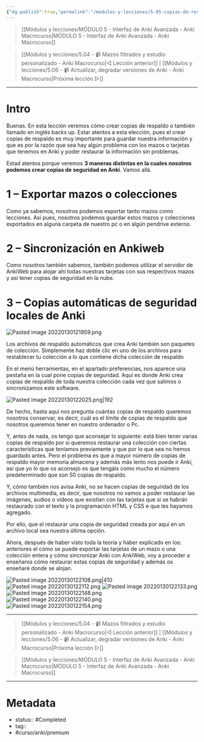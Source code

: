 ```yaml
---
{"dg-publish":true,"permalink":"/modulos-y-lecciones/5-05-copias-de-respaldo-o-back-ups-anki-macrocurso/","noteIcon":"","updated":"2024-05-21T22:14:03.694+02:00"}
---
```



> [[Módulos y lecciones/MÓDULO 5 - Interfaz de Anki Avanzada - Anki Macrocurso\|MÓDULO 5 - Interfaz de Anki Avanzada - Anki Macrocurso]]

> [[Módulos y lecciones/5.04 - 📹 Mazos filtrados y estudio personalizado - Anki Macrocurso\|◁ Lección anterior]] | [[Módulos y lecciones/5.06 - 📹 Actualizar, degradar versiones de Anki - Anki Macrocurso\|Próxima lección ▷]]

---

# Intro
Buenas. En esta lección veremos cómo crear copias de respaldo o también llamado en inglés backs up. Estar atentos a esta elección, pues el crear copias de respaldo es muy importante para guardar nuestra información y que es por la razón que sea hay algún problema con los mazos o tarjetas que tenemos en Anki y poder restaurar la información sin problemas.

Estad atentos porque veremos **3 maneras distintas en la cuales nosotros podemos crear copias de seguridad en Anki**. Vamos allá.

# 1 – Exportar mazos o colecciones
Como ya sabemos, nosotros podemos exportar tanto mazos como lecciones. Así pues, nosotros podemos guardar estos mazos y colecciones exportados en alguna carpeta de nuestro pc o en algún pendrive externo.

# 2 – Sincronización en Ankiweb
Como nosotros también sabemos, también podemos utilizar el servidor de AnkiWeb para alojar ahí todas nuestras tarjetas con sus respectivos mazos y así tener copias de seguridad en la nube.

# 3 – Copias automáticas de seguridad locales de Anki
![Pasted image 20220130121959.png](/img/user/ANEXOS/Pasted%20image%2020220130121959.png)

Los archivos de respaldo automáticos que crea Anki también son paquetes de colección. Simplemente haz doble clic en uno de los archivos para restablecer tu colección a lo que contiene dicha colección de respaldo

En el menú herramientas, en el apartado preferencias, nos aparece una pestaña en la cual pone copias de seguridad. Aquí es donde Anki crea copias de respaldo de toda nuestra colección cada vez que salimos o sincronizamos este software.

![Pasted image 20220130122025.png|192](/img/user/ANEXOS/Pasted%20image%2020220130122025.png)

De hecho, hasta aquí nos pregunta cuántas copias de respaldo queremos nosotros conservar, es decir, cuál es el límite de copias de respaldo que nosotros queremos tener en nuestro ordenador o Pc.

Y, antes de nada, os tengo que aconsejar lo siguiente: está bien tener varias copias de respaldo por si queremos restaurar una colección con ciertas características que teníamos previamente y que por lo que sea no hemos guardado antes. Pero el problema es que a mayor número de copias de respaldo mayor memoria almacena y además más lento nos puede ir Anki, así que yo lo que os aconsejo es que tengáis como mucho el número predeterminado que son 50 copias de respaldo.

Y, cómo también nos avisa Anki, no se hacen copias de seguridad de los archivos multimedia, es decir, que nosotros no vamos a poder restaurar las imágenes, audios o vídeos que existían con las tarjetas que si se habrán restaurado con el texto y la programación HTML y CSS e que les hayamos agregado.

Por ello, que el restaurar una copia de seguridad creada por aquí en un archivo local sea nuestra última opción.

Ahora, después de haber visto toda la teoría y haber explicado en los: anteriores el cómo se puede exportar las tarjetas de un mazo o una colección entera y cómo sincronizar Anki con AnkiWeb, voy a proceder a enseñaros cómo restaurar estas copias de seguridad y además os enseñaré donde se alojan.

![Pasted image 20220130122108.png|410](/img/user/ANEXOS/Pasted%20image%2020220130122108.png)
![Pasted image 20220130122112.png](/img/user/ANEXOS/Pasted%20image%2020220130122112.png)
![Pasted image 20220130122133.png](/img/user/ANEXOS/Pasted%20image%2020220130122133.png)
![Pasted image 20220130122148.png](/img/user/ANEXOS/Pasted%20image%2020220130122148.png)
![Pasted image 20220130122140.png](/img/user/ANEXOS/Pasted%20image%2020220130122140.png)
![Pasted image 20220130122154.png](/img/user/ANEXOS/Pasted%20image%2020220130122154.png)

---

> [[Módulos y lecciones/5.04 - 📹 Mazos filtrados y estudio personalizado - Anki Macrocurso\|◁ Lección anterior]] | [[Módulos y lecciones/5.06 - 📹 Actualizar, degradar versiones de Anki - Anki Macrocurso\|Próxima lección ▷]]

> [[Módulos y lecciones/MÓDULO 5 - Interfaz de Anki Avanzada - Anki Macrocurso\|MÓDULO 5 - Interfaz de Anki Avanzada - Anki Macrocurso]]

---

# Metadata
- status:: #Completed 
- tag:: 
- #curso/anki/premium  
